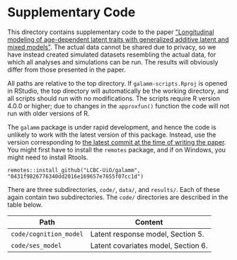 # Supplementary Code

This directory contains supplementary code to the paper ["Longitudinal modeling 
of age-dependent latent traits with generalized additive latent and mixed models"](https://doi.org/10.1007/s11336-023-09910-z). The actual data cannot be shared due to privacy, so we have instead created simulated datasets resembling the actual data, for which all analyses and simulations can be run. The results will obviously differ from those presented in the paper.

All paths are relative to the
top directory. If `galamm-scripts.Rproj` is opened in RStudio, the top
directory will automatically be the working directory, and all scripts should
run with no modifications. The scripts require R version 4.0.0 or higher; due
to changes in the `approxfun()` function the code will not run with older versions
of R.

The `galamm` package is under rapid development, and hence the code is unlikely to work with the latest version of this package. Instead, use the version corresponding to [the latest commit at the time of writing the paper](https://github.com/LCBC-UiO/galamm/tree/0431f9826776340dd2016e169657e7655f07cc1d). You might first have to install the `remotes` package, and if on Windows, you might need to install Rtools.

```
remotes::install_github("LCBC-UiO/galamm", "0431f9826776340dd2016e169657e7655f07cc1d")
```

There are three subdirectories, `code/`, `data/`, and `results/`. Each of
these again contain two subdirectories. The `code/`
directories are described in the table below. 

| Path | Content | 
| ---- | ----        |
| `code/cognition_model` | Latent response model, Section 5. |
| `code/ses_model` | Latent covariates model, Section 6. |


